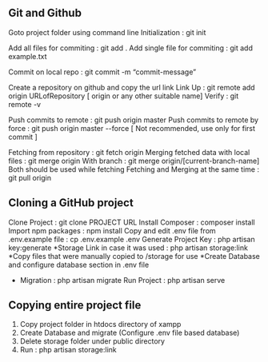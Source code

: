 ## Git and Github
Goto project folder using command line
Initialization : git init

Add all files for commiting  : git add .
Add single file for commiting : git add example.txt

Commit on local repo : git commit -m “commit-message”

Create a repository on github and copy the url link
Link Up : git remote add origin URLofRepository [ origin or any other suitable name]
Verify : git remote -v

Push commits to remote : git push origin master
Push commits to remote by force : git push origin master --force  [ Not recommended, use only for first commit ] 

Fetching from repository : git fetch origin
Merging fetched data with local files : git merge origin
With branch : git merge origin/[current-branch-name]
Both should be used while fetching
Fetching and Merging at the same time : git pull origin


## Cloning a GitHub project
Clone Project : git clone PROJECT URL
Install Composer : composer install
Import npm packages : npm install
Copy and edit .env file from .env.example file : cp .env.example .env
Generate Project Key : php artisan key:generate
*Storage Link in case it was used : php artisan storage:link
*Copy files that were manually copied to /storage for use
*Create Database and configure database section in .env file
* Migration : php artisan migrate
Run Project : php artisan serve


## Copying entire project file
1. Copy project folder in htdocs directory of xampp
2. Create Database and migrate (Configure .env file based database)
3. Delete storage folder under public directory
4. Run : php artisan storage:link
